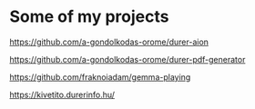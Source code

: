 # Some of my projects
https://github.com/a-gondolkodas-orome/durer-aion

https://github.com/a-gondolkodas-orome/durer-pdf-generator

https://github.com/fraknoiadam/gemma-playing

https://kivetito.durerinfo.hu/
